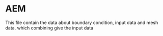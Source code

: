 # AEM
This file contain the data about boundary condition, input data and mesh data. which combining give the input data
